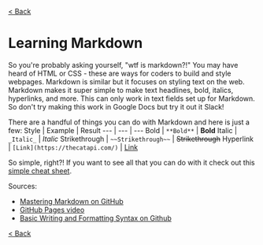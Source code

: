 [< Back](https://paulmichaelarmstrong.github.io/reading-notes/)

# Learning Markdown
So you're probably asking yourself, "wtf is markdown?!" You may have heard of HTML or CSS - these are ways for coders to build and style webpages. Markdown is similar but it focuses on styling text on the web. Markdown makes it super simple to make text headlines, bold, italics, hyperlinks, and more. This can only work in text fields set up for Markdown. So don't try making this work in Google Docs but try it out it Slack!

There are a handful of things you can do with Markdown and here is just a few:
Style | Example | Result
--- | --- | ---
Bold | `**Bold**` | **Bold** 
Italic | `_Italic_` | _Italic_
Strikethrough | `~~Strikethrough~~` | ~~Strikethrough~~
Hyperlink | `[Link](https://thecatapi.com/)` | [Link](https://thecatapi.com/)

So simple, right?! If you want to see all that you can do with it check out this [simple cheat sheet](https://www.markdownguide.org/cheat-sheet/).

Sources:
- [Mastering Markdown on GitHub](https://guides.github.com/features/mastering-markdown/)
- [GitHub Pages video](https://youtu.be/2MsN8gpT6jY)
- [Basic Writing and Formatting Syntax on Github](https://docs.github.com/en/github/writing-on-github/getting-started-with-writing-and-formatting-on-github/basic-writing-and-formatting-syntax)

[< Back](https://paulmichaelarmstrong.github.io/reading-notes/)
